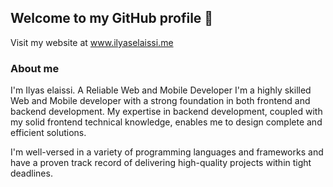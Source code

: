 ## Welcome to my GitHub profile 👋

Visit my website at <a href="https://www.ilyaselaissi.me" target="_blank">www.ilyaselaissi.me</a>

### About me

I'm Ilyas elaissi.
A Reliable Web and Mobile Developer
I'm a highly skilled Web and Mobile developer with a strong foundation in both frontend and backend development. My expertise in backend development, coupled with my solid frontend technical knowledge, enables me to design complete and efficient solutions.

I'm well-versed in a variety of programming languages and frameworks and have a proven track record of delivering high-quality projects within tight deadlines.

